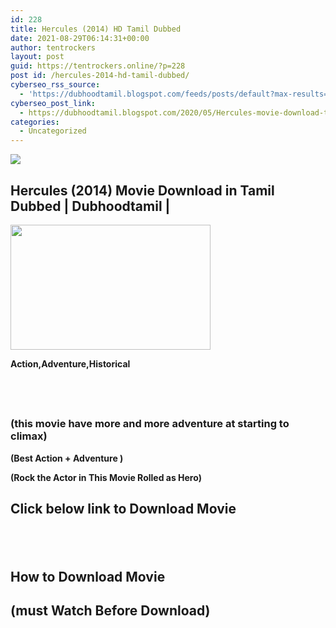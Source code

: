 ```yaml
---
id: 228
title: Hercules (2014) HD Tamil Dubbed
date: 2021-08-29T06:14:31+00:00
author: tentrockers
layout: post
guid: https://tentrockers.online/?p=228
post id: /hercules-2014-hd-tamil-dubbed/
cyberseo_rss_source:
  - 'https://dubhoodtamil.blogspot.com/feeds/posts/default?max-results=150&start-index=301'
cyberseo_post_link:
  - https://dubhoodtamil.blogspot.com/2020/05/Hercules-movie-download-tamil-dubbed.html
categories:
  - Uncategorized
---
```

<div class="media_block">
  <img src="https://1.bp.blogspot.com/-GjqjZ0lLE9M/Xq-wMgvnghI/AAAAAAAABBc/pMtMudeBDDAve7kaB8-FsK9lY7Q524M2QCNcBGAsYHQ/s72-c/wp1829475-hercules-wallpapers.jpg" class="media_thumbnail" />
</div>

<div dir="ltr" trbidi="on" readability="11.198369565217">
  <h2>
    <span>Hercules (2014) Movie Download in Tamil Dubbed | Dubhoodtamil |</span>
  </h2>
  
  <div class="separator">
    <a href="https://1.bp.blogspot.com/-GjqjZ0lLE9M/Xq-wMgvnghI/AAAAAAAABBc/pMtMudeBDDAve7kaB8-FsK9lY7Q524M2QCNcBGAsYHQ/s1600/wp1829475-hercules-wallpapers.jpg" imageanchor="1"><img loading="lazy" border="0" data-original-height="1000" data-original-width="1600" height="200" src="https://1.bp.blogspot.com/-GjqjZ0lLE9M/Xq-wMgvnghI/AAAAAAAABBc/pMtMudeBDDAve7kaB8-FsK9lY7Q524M2QCNcBGAsYHQ/s320/wp1829475-hercules-wallpapers.jpg" width="320" /></a>
  </div>
  
  <p>
    <span><b>Action,Adventure,Historical</b></span>
  </p>
  
  <h2>
    <span><b><br /></b></span>
  </h2>
  
  <h3>
    <span><b>(this movie have more and more adventure at starting to climax)</b></span>
  </h3>
  
  <p>
    <span><b>(Best Action + Adventure )</b></span>
  </p>
  
  <p>
    <span><b>(Rock the Actor in This Movie Rolled as Hero)</b></span>
  </p>
  
  <h2>
    <span>Click below link to Download Movie</span>
  </h2>
  
  <h2>
    <br />
  </h2>
  
  <h2>
    <span>How to Download Movie</span>
  </h2>
  
  <h2>
    <span>(must Watch Before Download)</span>
  </h2>
  
  <p>
  </p>
  
  <h2>
    <span><span id="goog_1546047804"></span><span id="goog_1546047805"></span><br /></span>
  </h2></p>
</div>